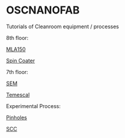 # OSCNANOFAB
Tutorials of Cleanroom equipment / processes


8th floor: 

[MLA150](https://github.com/CatInTheHat-haway/OSCNANOFAB/blob/main/MLA150.md) 

[Spin Coater](https://github.com/CatInTheHat-haway/OSCNANOFAB/blob/fd16a168c157c6a17e9fc2b63290387e1afbfa31/Spin%20Coater%20(8th%20floor))

7th floor: 

[SEM](https://github.com/CatInTheHat-haway/OSCNANOFAB/blob/fd16a168c157c6a17e9fc2b63290387e1afbfa31/SEM%20(7th%20floor))

[Temescal](https://github.com/CatInTheHat-haway/OSCNANOFAB/blob/beff16306243bb7b9544f57fe5cf92113c06103d/Temescal%20(7th%20floor))



Experimental Process: 

[Pinholes](https://github.com/CatInTheHat-haway/OSCNANOFAB/blob/6600b89273300cb499dae4b04414990c92d26027/pinholes_1550nm)

[SCC]()
